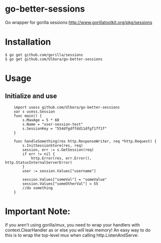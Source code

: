 go-better-sessions 
==============

Go wrapper for gorilla sessions
http://www.gorillatoolkit.org/pkg/sessions

# Installation

```
$ go get github.com/gorilla/sessions
$ go get github.com/Ulbora/go-better-sessions

```

# Usage

## Initialize and use
```
    import usess github.com/Ulbora/go-better-sessions
    var s usess.Session
    func main() {
	    s.MaxAge = 5 * 60
	    s.Name = "user-session-test"
	    s.SessionKey = "554dfgdffdd11dfgf1ff1f"
    }

    func handleSomething(res http.ResponseWriter, req *http.Request) {
	    s.InitSessionStore(res, req)
        session, err := s.GetSession(req)
	    if err != nil {
		    http.Error(res, err.Error(), http.StatusInternalServerError)
	    }
	    user := session.Values["username"]

        session.Values["someVal"] = "someValue"
        session.Values["someOtherVal"] = 55
        //do something
    }
```

# Important Note:
If you aren't using gorilla/mux, you need to wrap your handlers with context.ClearHandler as or else you will leak memory! An easy way to do this is to wrap the top-level mux when calling http.ListenAndServe: